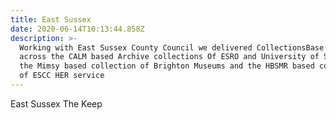 ```yaml
---
title: East Sussex
date: 2020-06-14T10:13:44.858Z
description: >-
  Working with East Sussex County Council we delivered CollectionsBase Search
  across the CALM based Archive collections Of ESRO and University of Sussex, 
  the Mimsy based collection of Brighton Museums and the HBSMR based collection
  of ESCC HER service
---
```

East Sussex The Keep
